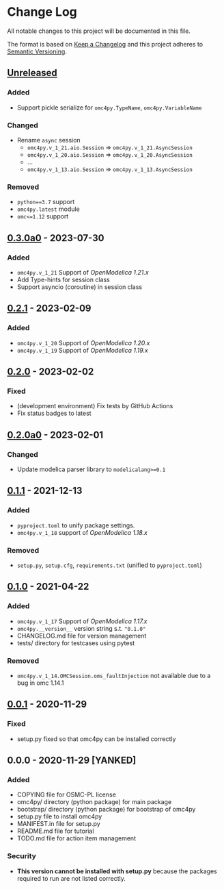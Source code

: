 # Change Log
All notable changes to this project will be documented in this file.

The format is based on [Keep a Changelog](http://keepachangelog.com/)
and this project adheres to [Semantic Versioning](http://semver.org/).

## [Unreleased]

### Added

- Support pickle serialize for `omc4py.TypeName`, `omc4py.VariableName`

### Changed

- Rename `async` session
    - `omc4py.v_1_21.aio.Session` => `omc4py.v_1_21.AsyncSession`
    - `omc4py.v_1_20.aio.Session` => `omc4py.v_1_20.AsyncSession`
    - ...
    - `omc4py.v_1_13.aio.Session` => `omc4py.v_1_13.AsyncSession`

### Removed

- `python==3.7` support
- `omc4py.latest` module
- `omc<=1.12` support

## [0.3.0a0] - 2023-07-30

### Added

- `omc4py.v_1_21` Support of _OpenModelica 1.21.x_
- Add Type-hints for session class
- Support asyncio (coroutine) in session class

## [0.2.1] - 2023-02-09

### Added

- `omc4py.v_1_20` Support of _OpenModelica 1.20.x_
- `omc4py.v_1_19` Support of _OpenModelica 1.19.x_

## [0.2.0] - 2023-02-02

### Fixed

- (development environment) Fix tests by GitHub Actions
- Fix status badges to latest

## [0.2.0a0] - 2023-02-01

### Changed

- Update modelica parser library to `modelicalang>=0.1`

## [0.1.1] - 2021-12-13
### Added
- `pyproject.toml` to unify package settings.
- `omc4py.v_1_18` support of _OpenModelica 1.18.x_

### Removed
- `setup.py`, `setup.cfg`, `requirements.txt` (unified to `pyproject.toml`)

## [0.1.0] - 2021-04-22
### Added
- `omc4py.v_1_17` Support of _OpenModelica 1.17.x_
- `omc4py.__version__` version string s.t. `"0.1.0"`
- CHANGELOG.md file for version management
- tests/ directory for testcases using pytest
### Removed
- `omc4py.v_1_14.OMCSession.oms_faultInjection` not available due to a bug in omc 1.14.1

## [0.0.1] - 2020-11-29
### Fixed
- setup.py fixed so that omc4py can be installed correctly

## 0.0.0 - 2020-11-29 [YANKED]
### Added
- COPYING file for OSMC-PL license
- omc4py/ directory (python package) for main package
- bootstrap/ directory (python package) for bootstrap of omc4py
- setup.py file to install omc4py
- MANIFEST.in file for setup.py
- README.md file for tutorial
- TODO.md file for action item management
### Security
- __This version cannot be installed with setup.py__ because the packages required to run are not listed correctly.

[Unreleased]: https://github.com/ijknabla/OpenModelicaCompilerForPython/compare/v0.3.0a0...HEAD
[0.3.0a0]: https://github.com/ijknabla/OpenModelicaCompilerForPython/compare/v0.2.1...v0.3.0a0
[0.2.1]: https://github.com/ijknabla/OpenModelicaCompilerForPython/compare/v0.2.0...v0.2.1
[0.2.0]: https://github.com/ijknabla/OpenModelicaCompilerForPython/compare/v0.2.0a0...v0.2.0
[0.2.0a0]: https://github.com/ijknabla/OpenModelicaCompilerForPython/compare/v0.1.1...v0.2.0a0
[0.1.1]: https://github.com/ijknabla/OpenModelicaCompilerForPython/compare/v0.1.0...v0.1.1
[0.1.0]: https://github.com/ijknabla/OpenModelicaCompilerForPython/compare/v0.0.1...v0.1.0
[0.0.1]: https://github.com/ijknabla/OpenModelicaCompilerForPython/compare/v0.0.0...v0.0.1
[0.0.0]: https://github.com/ijknabla/OpenModelicaCompilerForPython/releases/tag/v0.0.0

